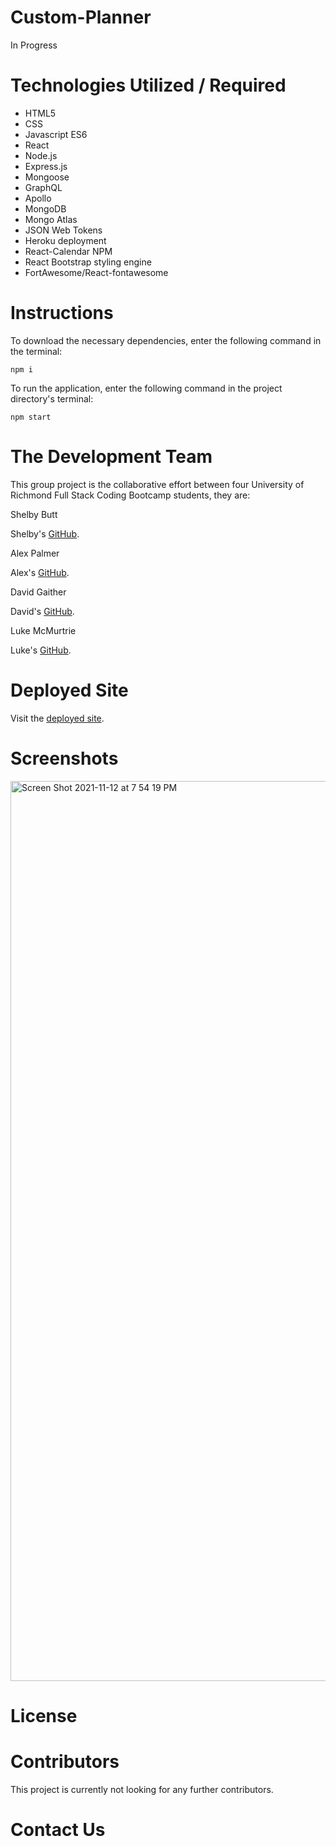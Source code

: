 # Custom-Planner
In Progress

# Technologies Utilized / Required

* HTML5
* CSS
* Javascript ES6
* React 
* Node.js
* Express.js
* Mongoose
* GraphQL
* Apollo
* MongoDB
* Mongo Atlas
* JSON Web Tokens
* Heroku deployment
* React-Calendar NPM
* React Bootstrap styling engine
* FortAwesome/React-fontawesome

# Instructions

To download the necessary dependencies, enter the following command in the terminal:

`npm i`

To run the application, enter the following command in the project directory's terminal:

`npm start`


# The Development Team
This group project is the collaborative effort between four University of Richmond Full Stack Coding Bootcamp students, they are:

Shelby Butt

Shelby's [GitHub](https://github.com/shelbylb97).

Alex Palmer

Alex's [GitHub](https://github.com/apalmer37).

David Gaither 

David's [GitHub](https://github.com/Gaitherdb).

Luke McMurtrie

Luke's [GitHub](https://github.com/LukeMcM89).

# Deployed Site

Visit the [deployed site](https://afternoon-hamlet-16859.herokuapp.com/).

# Screenshots 

<img width="1440" alt="Screen Shot 2021-11-12 at 7 54 19 PM" src="https://user-images.githubusercontent.com/80003989/141599430-393e215a-3610-414f-b1a5-8fba11a40575.png">


# License 

# Contributors 

This project is currently not looking for any further contributors.

# Contact Us

